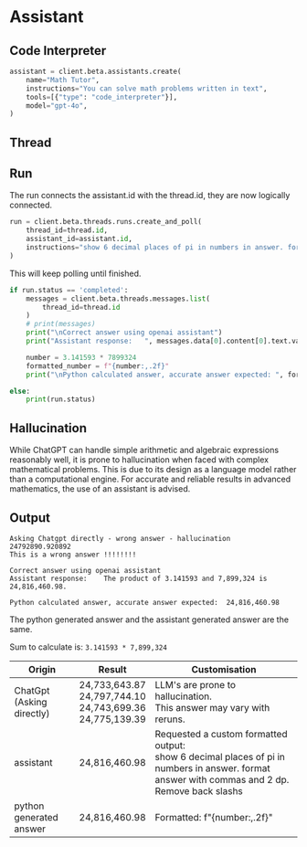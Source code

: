# Assistant 
## Code Interpreter
```Python 
assistant = client.beta.assistants.create(
    name="Math Tutor",
    instructions="You can solve math problems written in text",
    tools=[{"type": "code_interpreter"}],
    model="gpt-4o",
)
```

## Thread 
## Run

The run connects the assistant.id with the thread.id, they are now logically connected.

```Python 
run = client.beta.threads.runs.create_and_poll(
    thread_id=thread.id,
    assistant_id=assistant.id,
    instructions="show 6 decimal places of pi in numbers in answer. format answer with commas and 2 dp. Remove back slash's"
)
```
This will keep polling until finished.

```Python
if run.status == 'completed':
    messages = client.beta.threads.messages.list(
        thread_id=thread.id
    )
    # print(messages)
    print("\nCorrect answer using openai assistant")
    print("Assistant response:   ", messages.data[0].content[0].text.value)

    number = 3.141593 * 7899324
    formatted_number = f"{number:,.2f}"
    print("\nPython calculated answer, accurate answer expected: ", formatted_number)

else:
    print(run.status)
  ```
## Hallucination 

While ChatGPT can handle simple arithmetic and algebraic expressions reasonably well, it is prone to hallucination when faced with complex mathematical problems. 
This is due to its design as a language model rather than a computational engine. 
For accurate and reliable results in advanced mathematics, the use of an assistant is advised.

## Output


```
Asking Chatgpt directly - wrong answer - hallucination
24792890.920892
This is a wrong answer !!!!!!!!

Correct answer using openai assistant
Assistant response:    The product of 3.141593 and 7,899,324 is 24,816,460.98.

Python calculated answer, accurate answer expected:  24,816,460.98
```
The python generated answer and the assistant generated answer are the same.

Sum to calculate is: `3.141593 * 7,899,324`

| Origin                           | Result        | Customisation                                                                                                                                     |
|----------------------------------|---------------|---------------------------------------------------------------------------------------------------------------------------------------------------|
| ChatGpt   <br/>(Asking directly) | 24,733,643.87<br/>24,797,744.10<br/>24,743,699.36<br/>24,775,139.39 | LLM's are prone to hallucination.   <br/>This answer may vary with reruns.                                                                        |
| assistant                        | 24,816,460.98 | Requested a custom formatted output:<br/>show 6 decimal places of pi in numbers in answer. format answer with commas and 2 dp. Remove back slashs |
| python generated answer          | 24,816,460.98 | Formatted:      f"{number:,.2f}"                                                                                                                  |

